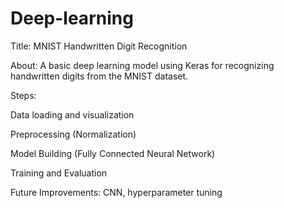 # Deep-learning
Title: MNIST Handwritten Digit Recognition

About: A basic deep learning model using Keras for recognizing handwritten digits from the MNIST dataset.

Steps:

Data loading and visualization

Preprocessing (Normalization)

Model Building (Fully Connected Neural Network)

Training and Evaluation

Future Improvements: CNN, hyperparameter tuning
